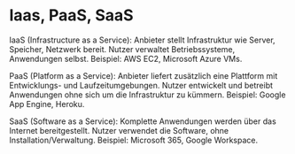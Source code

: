 # Iaas, PaaS, SaaS

IaaS (Infrastructure as a Service):
  Anbieter stellt Infrastruktur wie Server, Speicher, Netzwerk bereit.
  Nutzer verwaltet Betriebssysteme, Anwendungen selbst.
  Beispiel: AWS EC2, Microsoft Azure VMs.

PaaS (Platform as a Service):
  Anbieter liefert zusätzlich eine Plattform mit Entwicklungs- und Laufzeitumgebungen.
  Nutzer entwickelt und betreibt Anwendungen ohne sich um die Infrastruktur zu kümmern.
  Beispiel: Google App Engine, Heroku.

SaaS (Software as a Service):
  Komplette Anwendungen werden über das Internet bereitgestellt.
  Nutzer verwendet die Software, ohne Installation/Verwaltung.
  Beispiel: Microsoft 365, Google Workspace.
